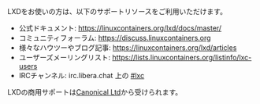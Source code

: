 LXDをお使いの方は、以下のサポートリソースをご利用いただけます。

 - 公式ドキュメント: https://linuxcontainers.org/lxd/docs/master/
 - コミュニティフォーラム: https://discuss.linuxcontainers.org
 - 様々なハウツーやブログ記事: https://linuxcontainers.org/lxd/articles
 - ユーザーズメーリングリスト: https://lists.linuxcontainers.org/listinfo/lxc-users
 - IRCチャンネル: irc.libera.chat 上の [#lxc](https://kiwiirc.com/client/irc.libera.chat/#lxc)


LXDの商用サポートは[Canonical Ltd](https://www.canonical.com)から受けられます。
